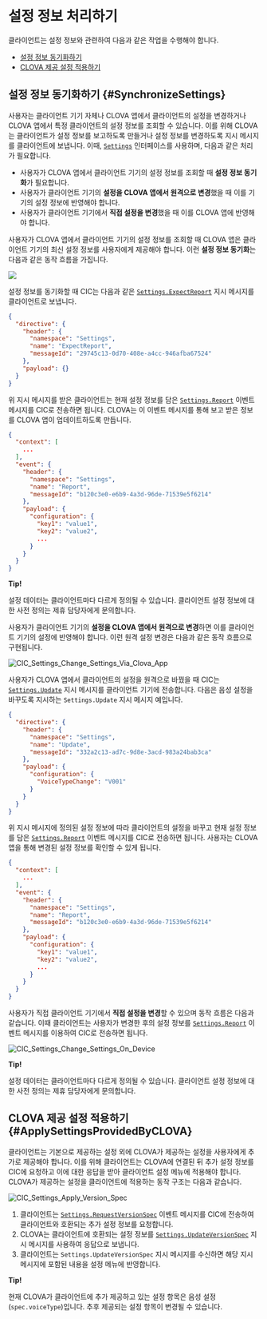 # 설정 정보 처리하기

클라이언트는 설정 정보와 관련하여 다음과 같은 작업을 수행해야 합니다.

* [설정 정보 동기화하기](#SynchronizeSettings)
* [CLOVA 제공 설정 적용하기](#ApplySettingsProvidedByCLOVA)

## 설정 정보 동기화하기 {#SynchronizeSettings}

사용자는 클라이언트 기기 자체나 CLOVA 앱에서 클라이언트의 설정을 변경하거나 CLOVA 앱에서 특정 클라이언트의 설정 정보를 조회할 수 있습니다. 이를 위해 CLOVA는 클라이언트가 설정 정보를 보고하도록 만들거나 설정 정보를 변경하도록 지시 메시지를 클라이언트에 보냅니다. 이때, [`Settings`](/Develop/References/MessageInterfaces/Settings.md) 인터페이스를 사용하며, 다음과 같은 처리가 필요합니다.

* 사용자가 CLOVA 앱에서 클라이언트 기기의 설정 정보를 조회할 때 **설정 정보 동기화**가 필요합니다.
* 사용자가 클라이언트 기기의 **설정을 CLOVA 앱에서 원격으로 변경**했을 때 이를 기기의 설정 정보에 반영해야 합니다.
* 사용자가 클라이언트 기기에서 **직접 설정을 변경**했을 때 이를 CLOVA 앱에 반영해야 합니다.

사용자가 CLOVA 앱에서 클라이언트 기기의 설정 정보를 조회할 때 CLOVA 앱은 클라이언트 기기의 최신 설정 정보를 사용자에게 제공해야 합니다. 이런 **설정 정보 동기화**는 다음과 같은 동작 흐름을 가집니다.

![](/Develop/Assets/Images/CIC_Settings_Synchronize_Settings_Info.svg)

설정 정보를 동기화할 때 CIC는 다음과 같은 [`Settings.ExpectReport`](/Develop/References/MessageInterfaces/Settings.md#ExpectReport) 지시 메시지를 클라이언트로 보냅니다.

```json
{
  "directive": {
    "header": {
      "namespace": "Settings",
      "name": "ExpectReport",
      "messageId": "29745c13-0d70-408e-a4cc-946afba67524"
    },
    "payload": {}
  }
}
```

위 지시 메시지를 받은 클라이언트는 현재 설정 정보를 담은 [`Settings.Report`](/Develop/References/MessageInterfaces/Settings.md#Report) 이벤트 메시지를 CIC로 전송하면 됩니다. CLOVA는 이 이벤트 메시지를 통해 보고 받은 정보를 CLOVA 앱이 업데이트하도록 만듭니다.

```json
{
  "context": [
    ...
  ],
  "event": {
    "header": {
      "namespace": "Settings",
      "name": "Report",
      "messageId": "b120c3e0-e6b9-4a3d-96de-71539e5f6214"
    },
    "payload": {
      "configuration": {
        "key1": "value1",
        "key2": "value2",
        ...
      }
    }
  }
}
```

<div class="tip">
  <p><strong>Tip!</strong></p>
  <p>설정 데이터는 클라이언트마다 다르게 정의될 수 있습니다. 클라이언트 설정 정보에 대한 사전 정의는 제휴 담당자에게 문의합니다.</p>
</div>

사용자가 클라이언트 기기의 **설정을 CLOVA 앱에서 원격으로 변경**하면 이를 클라이언트 기기의 설정에 반영해야 합니다. 이런 원격 설정 변경은 다음과 같은 동작 흐름으로 구현됩니다.

![CIC_Settings_Change_Settings_Via_Clova_App](/Develop/Assets/Images/CIC_Settings_Change_Settings_Via_Clova_App.svg)

사용자가 CLOVA 앱에서 클라이언트의 설정을 원격으로 바꿨을 때 CIC는 [`Settings.Update`](/Develop/References/MessageInterfaces/Settings.md#Update) 지시 메시지를 클라이언트 기기에 전송합니다. 다음은 음성 설정을 바꾸도록 지시하는 `Settings.Update` 지시 메시지 예입니다.

```json
{
  "directive": {
    "header": {
      "namespace": "Settings",
      "name": "Update",
      "messageId": "332a2c13-ad7c-9d8e-3acd-983a24bab3ca"
    },
    "payload": {
      "configuration": {
        "VoiceTypeChange": "V001"
      }
    }
  }
}
```

위 지시 메시지에 정의된 설정 정보에 따라 클라이언트의 설정을 바꾸고 현재 설정 정보를 담은 [`Settings.Report`](/Develop/References/MessageInterfaces/Settings.md#Report) 이벤트 메시지를 CIC로 전송하면 됩니다. 사용자는 CLOVA 앱을 통해 변경된 설정 정보를 확인할 수 있게 됩니다.

```json
{
  "context": [
    ...
  ],
  "event": {
    "header": {
      "namespace": "Settings",
      "name": "Report",
      "messageId": "b120c3e0-e6b9-4a3d-96de-71539e5f6214"
    },
    "payload": {
      "configuration": {
        "key1": "value1",
        "key2": "value2",
        ...
      }
    }
  }
}
```

사용자가 직접 클라이언트 기기에서 **직접 설정을 변경**할 수 있으며 동작 흐름은 다음과 같습니다. 이때 클라이언트는 사용자가 변경한 후의 설정 정보를 [`Settings.Report`](/Develop/References/MessageInterfaces/Settings.md#Report) 이벤트 메시지를 이용하여 CIC로 전송하면 됩니다.

![CIC_Settings_Change_Settings_On_Device](/Develop/Assets/Images/CIC_Settings_Change_Settings_On_Device.svg)

<div class="tip">
  <p><strong>Tip!</strong></p>
  <p>설정 데이터는 클라이언트마다 다르게 정의될 수 있습니다. 클라이언트 설정 정보에 대한 사전 정의는 제휴 담당자에게 문의합니다.</p>
</div>

## CLOVA 제공 설정 적용하기 {#ApplySettingsProvidedByCLOVA}

클라이언트는 기본으로 제공하는 설정 외에 CLOVA가 제공하는 설정을 사용자에게 추가로 제공해야 합니다. 이를 위해 클라이언트는 CLOVA에 연결된 뒤 추가 설정 정보를 CIC에 요청하고 이에 대한 응답을 받아 클라이언트 설정 메뉴에 적용해야 합니다. CLOVA가 제공하는 설정을 클라이언트에 적용하는 동작 구조는 다음과 같습니다.

![CIC_Settings_Apply_Version_Spec](/Develop/Assets/Images/CIC_Settings_Apply_Version_Spec.svg)

1. 클라이언트는 [`Settings.RequestVersionSpec`](/Develop/References/MessageInterfaces/Settings.md#RequestVersionSpec) 이벤트 메시지를 CIC에 전송하여 클라이언트와 호환되는 추가 설정 정보를 요청합니다.
2. CLOVA는 클라이언트에 호환되는 설정 정보를 [`Settings.UpdateVersionSpec`](/Develop/References/MessageInterfaces/Settings.md#UpdateVersionSpec) 지시 메시지를 사용하여 응답으로 보냅니다.
3. 클라이언트는 `Settings.UpdateVersionSpec` 지시 메시지를 수신하면 해당 지시 메시지에 포함된 내용을 설정 메뉴에 반영합니다.

<div class="tip">
  <p><strong>Tip!</strong></p>
  <p>현재 CLOVA가 클라이언트에 추가 제공하고 있는 설정 항목은 음성 설정(<code>spec.voiceType</code>)입니다. 추후 제공되는 설정 항목이 변경될 수 있습니다.</p>
</div>